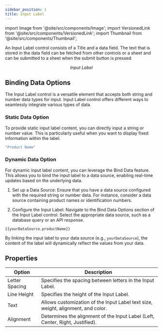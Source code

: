 ```yaml
---
sidebar_position: 1
title: Input Label
---
```


import Image from '@site/src/components/Image';
import VersionedLink from '@site/src/components/VersionedLink';
import Thumbnail from '@site/src/components/Thumbnail';

An Input Label control consists of a Title and a data field. The text that is stored in the data field can be fetched from other controls or a sheet and can be submitted to a sheet when the submit button is pressed.

<figure>
  <Thumbnail src="/img/reference/controls/input-label/preview.jepg" alt="Input Label" />
  <figcaption align = "center"><i>Input Label</i></figcaption>
</figure>


## Binding Data Options

The Input Label control is a versatile element that accepts both string and number data types for input. Input Label control offers different ways to seamlessly integrate various types of data.

### Static Data Option

To provide static input label content, you can directly input a string or number value. This is particularly useful when you want to display fixed information within the label.

```js
"Product Name"
```

### Dynamic Data Option

For dynamic input label content, you can leverage the Bind Data feature. This allows you to bind the input label to a data source, enabling real-time updates based on the underlying data.

1. Set up a Data Source:
Ensure that you have a data source configured with the required string or number data. For instance, consider a data source containing product names or identification numbers.

2. Configure the Input Label:
Navigate to the Bind Data Options section of the Input Label control. Select the appropriate data source, such as a database query or an API response.

```
{{yourDataSource.productName}}
```

By linking the input label to your data source (e.g., `yourDataSource`), the content of the label will dynamically reflect the values from your data.




## Properties


| Option        | Description                                                          |
|---------------|----------------------------------------------------------------------|
| Letter Spacing| Specifies the spacing between letters in the Input Label.            |
| Line Height  | Specifies the height of the Input Label.                             |
| Text          | Allows customization of the Input Label text size, weight, alignment, and color. |
| Alignment     | Determines the alignment of the Input Label (Left, Center, Right, Justified). |

